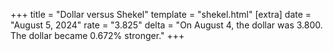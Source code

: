 +++
title = "Dollar versus Shekel"
template = "shekel.html"
[extra]
date = "August  5, 2024"
rate = "3.825"
delta = "On August  4, the dollar was 3.800. The dollar became 0.672% stronger."
+++
